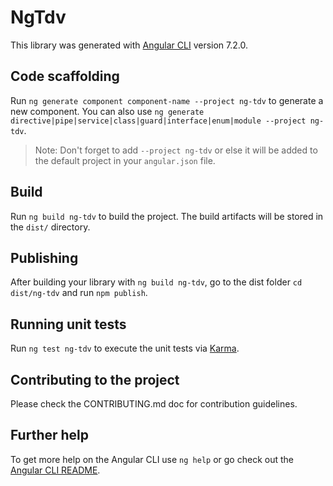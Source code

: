 # NgTdv

This library was generated with [Angular CLI](https://github.com/angular/angular-cli) version 7.2.0.

## Code scaffolding

Run `ng generate component component-name --project ng-tdv` to generate a new component. You can also use `ng generate directive|pipe|service|class|guard|interface|enum|module --project ng-tdv`.
> Note: Don't forget to add `--project ng-tdv` or else it will be added to the default project in your `angular.json` file. 

## Build

Run `ng build ng-tdv` to build the project. The build artifacts will be stored in the `dist/` directory.

## Publishing

After building your library with `ng build ng-tdv`, go to the dist folder `cd dist/ng-tdv` and run `npm publish`.

## Running unit tests

Run `ng test ng-tdv` to execute the unit tests via [Karma](https://karma-runner.github.io).

## Contributing to the project
Please check the CONTRIBUTING.md doc for contribution guidelines.

## Further help

To get more help on the Angular CLI use `ng help` or go check out the [Angular CLI README](https://github.com/angular/angular-cli/blob/master/README.md).
